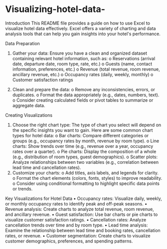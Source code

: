 # Visualizing-hotel-data-

Introduction
This README file provides a guide on how to use Excel to visualize hotel data effectively. Excel offers a variety of charting and data analysis tools that can help you gain insights into your hotel's performance.

Data Preparation
1.	Gather your data: Ensure you have a clean and organized dataset containing relevant hotel information, such as:
o	Reservations (arrival date, departure date, room type, rate, etc.)
o	Guests (name, contact information, preferences, etc.)
o	Revenue (total revenue, room revenue, ancillary revenue, etc.)
o	Occupancy rates (daily, weekly, monthly)
o	Customer satisfaction ratings

2.	Clean and prepare the data:
o	Remove any inconsistencies, errors, or duplicates.
o	Format the data appropriately (e.g., dates, numbers, text).
o	Consider creating calculated fields or pivot tables to summarize or aggregate data.

Creating Visualizations
1.	Choose the right chart type: The type of chart you select will depend on the specific insights you want to gain. Here are some common chart types for hotel data:
o	Bar charts: Compare different categories or groups (e.g., occupancy rates by month, revenue by room type).
o	Line charts: Show trends over time (e.g., revenue over a year, occupancy rates over a quarter).
o	Pie charts: Display the composition of a whole (e.g., distribution of room types, guest demographics).
o	Scatter plots: Analyze relationships between two variables (e.g., correlation between lead time and cancellation rates).
2.	Customize your charts:
o	Add titles, axis labels, and legends for clarity.
o	Format the chart elements (colors, fonts, styles) to improve readability.
o	Consider using conditional formatting to highlight specific data points or trends.

Key Visualizations for Hotel Data
•	Occupancy rates: Visualize daily, weekly, or monthly occupancy rates to identify peak and off-peak seasons.
•	Revenue analysis: Create charts to analyze total revenue, room revenue, and ancillary revenue.
•	Guest satisfaction: Use bar charts or pie charts to visualize customer satisfaction ratings.
•	Cancellation rates: Analyze cancellation trends over time and by room type.
•	Lead time analysis: Examine the relationship between lead time and booking rates, cancellation rates, or revenue.
•	Customer segmentation: Create charts to visualize customer demographics, preferences, and spending patterns.

